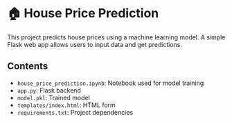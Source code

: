 # 🏠 House Price Prediction

This project predicts house prices using a machine learning model. A simple Flask web app allows users to input data and get predictions.

## Contents

- `house_price_prediction.ipynb`: Notebook used for model training  
- `app.py`: Flask backend  
- `model.pkl`: Trained model  
- `templates/index.html`: HTML form  
- `requirements.txt`: Project dependencies
